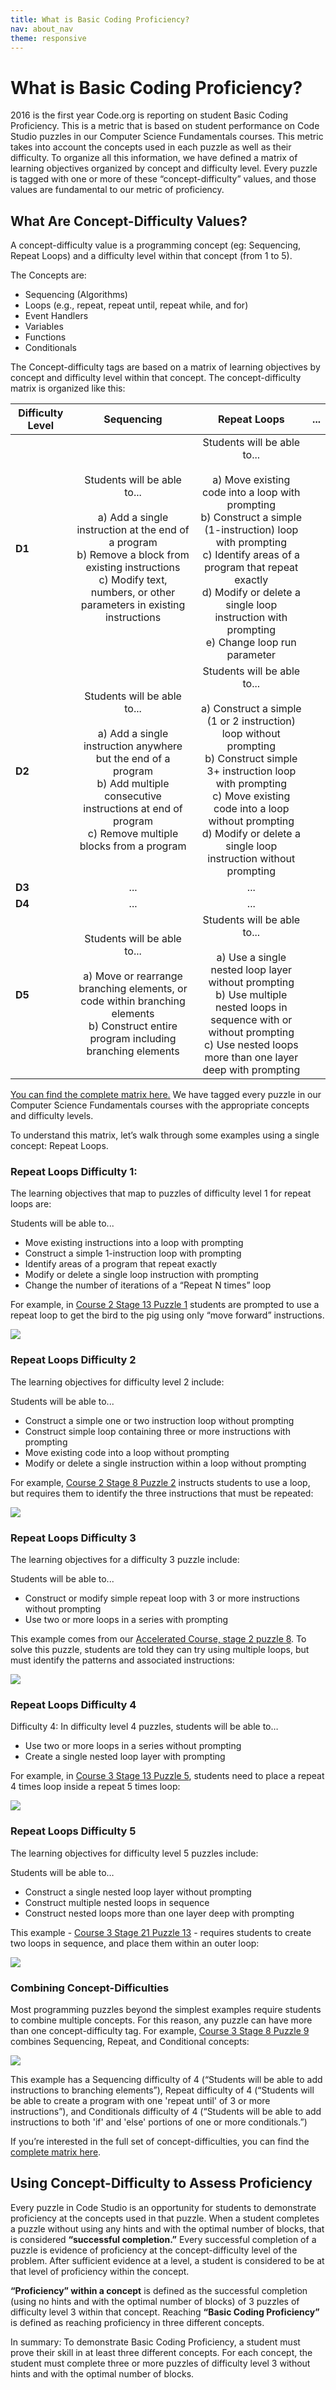 ```yaml
---
title: What is Basic Coding Proficiency?
nav: about_nav
theme: responsive
---
```


# What is Basic Coding Proficiency?

2016 is the first year Code.org is reporting on student Basic Coding Proficiency. This is a metric that is based on student performance on Code Studio puzzles in our Computer Science Fundamentals courses. This metric takes into account the concepts used in each puzzle as well as their difficulty. To organize all this information, we have defined a matrix of learning objectives organized by concept and difficulty level. Every puzzle is tagged with one or more of these “concept-difficulty” values, and those values are fundamental to our metric of proficiency.

## What Are Concept-Difficulty Values?

A concept-difficulty value is a programming concept (eg: Sequencing, Repeat Loops) and a difficulty level within that concept (from 1 to 5).

The Concepts are:

- Sequencing (Algorithms)
- Loops (e.g., repeat, repeat until, repeat while, and for)
- Event Handlers
- Variables
- Functions
- Conditionals

 
The Concept-difficulty tags are based on a matrix of learning objectives by concept and difficulty level within that concept. The concept-difficulty matrix is organized like this:

|Difficulty Level|Sequencing|Repeat Loops|...|
|---|:---:|:---:|:---:|
|**D1**|Students will be able to...<br /><br />a) Add a single instruction at the end of a program<br />b) Remove a block from existing instructions<br />c) Modify text, numbers, or other parameters in existing instructions |Students will be able to...<br /><br />a) Move existing code into a loop with prompting<br />b) Construct a simple (1-instruction) loop with prompting<br />c) Identify areas of a program that repeat exactly<br />d) Modify or delete a single loop instruction with prompting<br />e) Change loop run parameter| |
|**D2**|Students will be able to...<br /><br />a) Add a single instruction anywhere but the end of a program<br />b) Add multiple consecutive instructions at end of program<br />c) Remove multiple blocks from a program|Students will be able to...<br /><br />a) Construct a simple (1 or 2 instruction) loop without prompting<br />b) Construct simple 3+ instruction loop with prompting<br />c) Move existing code into a loop without prompting<br />d) Modify or delete a single loop instruction without prompting<br />
|**D3**|...|...||
|**D4**|...|...||
|**D5**|Students will be able to...<br /><br />a) Move or rearrange branching elements, or code within branching elements<br />b) Construct entire program including branching elements|Students will be able to...<br /><br />a) Use a single nested loop layer without prompting<br />b) Use multiple nested loops in sequence with or without prompting<br />c) Use nested loops more than one layer deep with prompting||


[You can find the complete matrix here.](https://docs.google.com/spreadsheets/d/15u3XKI8dr2ysFlp-pymvyX6XCvUe3YeK05M-AaM6H1o/) We have tagged every puzzle in our Computer Science Fundamentals courses with the appropriate concepts and difficulty levels.

To understand this matrix, let’s walk through some examples using a single concept: Repeat Loops.

### Repeat Loops Difficulty 1:

The learning objectives that map to puzzles of difficulty level 1 for repeat loops are:

Students will be able to...

- Move existing instructions into a loop with prompting
- Construct a simple 1-instruction loop with prompting
- Identify areas of a program that repeat exactly
- Modify or delete a single loop instruction with prompting
- Change the number of iterations of a “Repeat N times” loop

For example, in [Course 2 Stage 13 Puzzle 1](https://studio.code.org/s/course1/lessons/13/levels/2) students are prompted to use a repeat loop to get the bird to the pig using only “move forward” instructions.

<img src="/images/c1s13p1.png" style="max-width: 100%"/>

### Repeat Loops Difficulty 2

The learning objectives for difficulty level 2 include:

Students will be able to...

- Construct a simple one or two instruction loop without prompting
- Construct simple loop containing three or more instructions with prompting
- Move existing code into a loop without prompting
- Modify or delete a single instruction within a loop without prompting

For example, [Course 2 Stage 8 Puzzle 2](https://studio.code.org/s/course2/lessons/8/levels/2) instructs students to use a loop, but requires them to identify the three instructions that must be repeated:

<img src="/images/c2s8p2.png" style="max-width: 100%"/>


### Repeat Loops Difficulty 3

The learning objectives for a difficulty 3 puzzle include: 

Students will be able to...

- Construct or modify simple repeat loop with 3 or more instructions without prompting
- Use two or more loops in a series with prompting

This example comes from our [Accelerated Course, stage 2 puzzle 8](https://studio.code.org/s/20-hour/lessons/2/levels/8). To solve this puzzle, students are told they can try using multiple loops, but must identify the patterns and associated instructions:

<img src="/images/c20s2p8.png" style="max-width: 100%"/>

### Repeat Loops Difficulty 4
Difficulty 4:
In difficulty level 4 puzzles, students will be able to…

- Use two or more loops in a series without prompting
- Create a single nested loop layer with prompting

For example, in [Course 3 Stage 13 Puzzle 5](https://studio.code.org/s/course3/lessons/13/levels/5), students need to place a repeat 4 times loop inside a repeat 5 times loop:

<img src="/images/c3s13p5.png" style="max-width: 100%"/>


### Repeat Loops Difficulty 5

The learning objectives for difficulty level 5 puzzles include: 

Students will be able to…

- Construct a single nested loop layer without prompting
- Construct multiple nested loops in sequence
- Construct nested loops more than one layer deep with prompting

This example - [Course 3 Stage 21 Puzzle 13](https://studio.code.org/s/course3/lessons/21/levels/13) - requires students to create two loops in sequence, and place them within an outer loop:

<img src="/images/c3s21p13.png" style="max-width: 100%"/>

### Combining Concept-Difficulties

Most programming puzzles beyond the simplest examples require students to combine multiple concepts. For this reason, any puzzle can have more than one concept-difficulty tag. For example, [Course 3 Stage 8 Puzzle 9](https://studio.code.org/s/course3/lessons/8/levels/9) combines Sequencing, Repeat, and Conditional concepts:

<img src="/images/c3s8p9.png" style="max-width: 100%"/>

This example has a Sequencing difficulty of 4 (“Students will be able to add instructions to branching elements”), Repeat difficulty of 4 (“Students will be able to create a program with one 'repeat until' of 3 or more instructions”), and Conditionals difficulty of 4 (“Students will be able to add instructions to both 'if' and 'else' portions of one or more conditionals.”)

If you’re interested in the full set of concept-difficulties, you can find the [complete matrix here](https://docs.google.com/spreadsheets/d/15u3XKI8dr2ysFlp-pymvyX6XCvUe3YeK05M-AaM6H1o/).


## Using Concept-Difficulty to Assess Proficiency

Every puzzle in Code Studio is an opportunity for students to demonstrate proficiency at the concepts used in that puzzle. When a student completes a puzzle without using any hints and with the optimal number of blocks, that is considered **“successful completion.”** Every successful completion of a puzzle is evidence of proficiency at the concept-difficulty level of the problem. After sufficient evidence at a level, a student is considered to be at that level of proficiency within the concept.

**“Proficiency” within a concept** is defined as the successful completion (using no hints and with the optimal number of blocks) of 3 puzzles of difficulty level 3 within that concept. Reaching **“Basic Coding Proficiency”** is defined as reaching proficiency in three different concepts. 

In summary: To demonstrate Basic Coding Proficiency, a student must prove their skill in at least three different concepts. For each concept, the student must complete three or more puzzles of difficulty level 3 without hints and with the optimal number of blocks.

